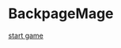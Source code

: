 ﻿<!-- ------------- B A C K P A C K M A G E ------------- -->

# <div allign="center"> BackpageMage
  
[start game](https://ixi-enki.github.io/backpackmage-webgl/index.html)

<!-- ------------------- 𓂍 ꂅnki 𓂍 -------------------- -->

